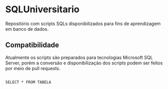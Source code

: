 # SQLUniversitario

Repositório com scripts SQLs disponibilizados para fins de aprendizagem em banco de dados.

## Compatibilidade

Atualmente os scripts são preparados para tecnologias Microsoft SQL Server, porém a conversão e disponibilização dos scripts podem ser feitos por meio de pull requests. 

```PLSQL

SELECT * FROM TABELA